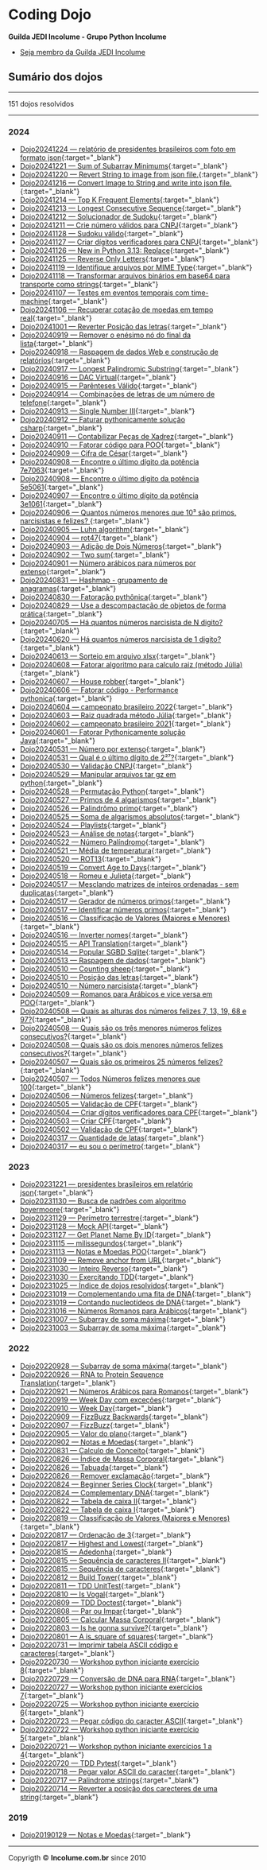 # Coding Dojo

**Guilda JEDI Incolume - Grupo Python Incolume**

- [Seja membro da Guilda JEDI Incolume](https://discord.gg/eBNamXVtBW)

## Sumário dos dojos

---

151 dojos resolvidos

---



### 2024

 - [Dojo20241224 &#8212; relatório de presidentes brasileiros com foto em formato json](https://github.com/incolume-jedi/coding-dojo/tree/dev/incolume/py/coding_dojo_jedi/dojo20241224/README.md){:target="_blank"}
 - [Dojo20241221 &#8212; Sum of Subarray Minimums](https://github.com/incolume-jedi/coding-dojo/tree/dev/incolume/py/coding_dojo_jedi/dojo20241221/README.md){:target="_blank"}
 - [Dojo20241220 &#8212; Revert String to image from json file.](https://github.com/incolume-jedi/coding-dojo/tree/dev/incolume/py/coding_dojo_jedi/dojo20241220/README.md){:target="_blank"}
 - [Dojo20241216 &#8212; Convert Image to String and write into json file.](https://github.com/incolume-jedi/coding-dojo/tree/dev/incolume/py/coding_dojo_jedi/dojo20241216/README.md){:target="_blank"}
 - [Dojo20241214 &#8212; Top K Frequent Elements](https://github.com/incolume-jedi/coding-dojo/tree/dev/incolume/py/coding_dojo_jedi/dojo20241214/README.md){:target="_blank"}
 - [Dojo20241213 &#8212; Longest Consecutive Sequence](https://github.com/incolume-jedi/coding-dojo/tree/dev/incolume/py/coding_dojo_jedi/dojo20241213/README.md){:target="_blank"}
 - [Dojo20241212 &#8212; Solucionador de Sudoku](https://github.com/incolume-jedi/coding-dojo/tree/dev/incolume/py/coding_dojo_jedi/dojo20241212/README.md){:target="_blank"}
 - [Dojo20241211 &#8212; Crie número válidos para CNPJ](https://github.com/incolume-jedi/coding-dojo/tree/dev/incolume/py/coding_dojo_jedi/dojo20241211/README.md){:target="_blank"}
 - [Dojo20241128 &#8212; Sudoku válido](https://github.com/incolume-jedi/coding-dojo/tree/dev/incolume/py/coding_dojo_jedi/dojo20241128/README.md){:target="_blank"}
 - [Dojo20241127 &#8212; Criar dígitos verificadores para CNPJ](https://github.com/incolume-jedi/coding-dojo/tree/dev/incolume/py/coding_dojo_jedi/dojo20241127/README.md){:target="_blank"}
 - [Dojo20241126 &#8212; New in Python 3.13: Replace](https://github.com/incolume-jedi/coding-dojo/tree/dev/incolume/py/coding_dojo_jedi/dojo20241126/README.md){:target="_blank"}
 - [Dojo20241125 &#8212; Reverse Only Letters](https://github.com/incolume-jedi/coding-dojo/tree/dev/incolume/py/coding_dojo_jedi/dojo20241125/README.md){:target="_blank"}
 - [Dojo20241119 &#8212; Identifique arquivos por MIME Type](https://github.com/incolume-jedi/coding-dojo/tree/dev/incolume/py/coding_dojo_jedi/dojo20241119/README.md){:target="_blank"}
 - [Dojo20241118 &#8212; Transformar arquivos binários em base64 para transporte como strings](https://github.com/incolume-jedi/coding-dojo/tree/dev/incolume/py/coding_dojo_jedi/dojo20241118/README.md){:target="_blank"}
 - [Dojo20241107 &#8212; Testes em eventos temporais com time-machine](https://github.com/incolume-jedi/coding-dojo/tree/dev/incolume/py/coding_dojo_jedi/dojo20241107/README.md){:target="_blank"}
 - [Dojo20241106 &#8212; Recuperar cotação de moedas em tempo real](https://github.com/incolume-jedi/coding-dojo/tree/dev/incolume/py/coding_dojo_jedi/dojo20241106/README.md){:target="_blank"}
 - [Dojo20241001 &#8212; Reverter Posição das letras](https://github.com/incolume-jedi/coding-dojo/tree/dev/incolume/py/coding_dojo_jedi/dojo20241001/README.md){:target="_blank"}
 - [Dojo20240919 &#8212; Remover o enésimo nó do final da lista](https://github.com/incolume-jedi/coding-dojo/tree/dev/incolume/py/coding_dojo_jedi/dojo20240919/README.md){:target="_blank"}
 - [Dojo20240918 &#8212; Raspagem de dados Web e construção de relatórios](https://github.com/incolume-jedi/coding-dojo/tree/dev/incolume/py/coding_dojo_jedi/dojo20240918/README.md){:target="_blank"}
 - [Dojo20240917 &#8212; Longest Palindromic Substring](https://github.com/incolume-jedi/coding-dojo/tree/dev/incolume/py/coding_dojo_jedi/dojo20240917/README.md){:target="_blank"}
 - [Dojo20240916 &#8212; DAC Virtual](https://github.com/incolume-jedi/coding-dojo/tree/dev/incolume/py/coding_dojo_jedi/dojo20240916/README.md){:target="_blank"}
 - [Dojo20240915 &#8212; Parênteses Válido](https://github.com/incolume-jedi/coding-dojo/tree/dev/incolume/py/coding_dojo_jedi/dojo20240915/README.md){:target="_blank"}
 - [Dojo20240914 &#8212; Combinações de letras de um número de telefone](https://github.com/incolume-jedi/coding-dojo/tree/dev/incolume/py/coding_dojo_jedi/dojo20240914/README.md){:target="_blank"}
 - [Dojo20240913 &#8212; Single Number III](https://github.com/incolume-jedi/coding-dojo/tree/dev/incolume/py/coding_dojo_jedi/dojo20240913/README.md){:target="_blank"}
 - [Dojo20240912 &#8212; Faturar pythonicamente solução csharp](https://github.com/incolume-jedi/coding-dojo/tree/dev/incolume/py/coding_dojo_jedi/dojo20240912/README.md){:target="_blank"}
 - [Dojo20240911 &#8212; Contabilizar Peças de Xadrez](https://github.com/incolume-jedi/coding-dojo/tree/dev/incolume/py/coding_dojo_jedi/dojo20240911/README.md){:target="_blank"}
 - [Dojo20240910 &#8212; Fatorar código para POO](https://github.com/incolume-jedi/coding-dojo/tree/dev/incolume/py/coding_dojo_jedi/dojo20240910/README.md){:target="_blank"}
 - [Dojo20240909 &#8212; Cifra de César](https://github.com/incolume-jedi/coding-dojo/tree/dev/incolume/py/coding_dojo_jedi/dojo20240909/README.md){:target="_blank"}
 - [Dojo20240908 &#8212; Encontre o último dígito da potência 7e7063](https://github.com/incolume-jedi/coding-dojo/tree/dev/incolume/py/coding_dojo_jedi/dojo20240908/problem2.md){:target="_blank"}
 - [Dojo20240908 &#8212; Encontre o último dígito da potência 5e5061](https://github.com/incolume-jedi/coding-dojo/tree/dev/incolume/py/coding_dojo_jedi/dojo20240908/problem1.md){:target="_blank"}
 - [Dojo20240907 &#8212; Encontre o último dígito da potência 3e1061](https://github.com/incolume-jedi/coding-dojo/tree/dev/incolume/py/coding_dojo_jedi/dojo20240907/README.md){:target="_blank"}
 - [Dojo20240906 &#8212; Quantos números menores que 10³ são primos, narcisistas e felizes? ](https://github.com/incolume-jedi/coding-dojo/tree/dev/incolume/py/coding_dojo_jedi/dojo20240906/README.md){:target="_blank"}
 - [Dojo20240905 &#8212; Luhn algorithm](https://github.com/incolume-jedi/coding-dojo/tree/dev/incolume/py/coding_dojo_jedi/dojo20240905/README.md){:target="_blank"}
 - [Dojo20240904 &#8212; rot47](https://github.com/incolume-jedi/coding-dojo/tree/dev/incolume/py/coding_dojo_jedi/dojo20240904/README.md){:target="_blank"}
 - [Dojo20240903 &#8212; Adição de Dois Números](https://github.com/incolume-jedi/coding-dojo/tree/dev/incolume/py/coding_dojo_jedi/dojo20240903/README.md){:target="_blank"}
 - [Dojo20240902 &#8212; Two sum](https://github.com/incolume-jedi/coding-dojo/tree/dev/incolume/py/coding_dojo_jedi/dojo20240902/README.md){:target="_blank"}
 - [Dojo20240901 &#8212; Número arábicos para números por extenso](https://github.com/incolume-jedi/coding-dojo/tree/dev/incolume/py/coding_dojo_jedi/dojo20240901/README.md){:target="_blank"}
 - [Dojo20240831 &#8212; Hashmap - grupamento de anagramas](https://github.com/incolume-jedi/coding-dojo/tree/dev/incolume/py/coding_dojo_jedi/dojo20240831/README.md){:target="_blank"}
 - [Dojo20240830 &#8212; Fatoração pythônica](https://github.com/incolume-jedi/coding-dojo/tree/dev/incolume/py/coding_dojo_jedi/dojo20240830/README.md){:target="_blank"}
 - [Dojo20240829 &#8212; Use a descompactação de objetos de forma prática](https://github.com/incolume-jedi/coding-dojo/tree/dev/incolume/py/coding_dojo_jedi/dojo20240829/README.md){:target="_blank"}
 - [Dojo20240705 &#8212; Há quantos números narcisista de N digito?](https://github.com/incolume-jedi/coding-dojo/tree/dev/incolume/py/coding_dojo_jedi/dojo20240705/README.md){:target="_blank"}
 - [Dojo20240620 &#8212; Há quantos números narcisista de 1 digito?](https://github.com/incolume-jedi/coding-dojo/tree/dev/incolume/py/coding_dojo_jedi/dojo20240620/README.md){:target="_blank"}
 - [Dojo20240613 &#8212; Sorteio em arquivo xlsx](https://github.com/incolume-jedi/coding-dojo/tree/dev/incolume/py/coding_dojo_jedi/dojo20240613/README.md){:target="_blank"}
 - [Dojo20240608 &#8212; Fatorar algoritmo para calculo raiz (método Júlia)](https://github.com/incolume-jedi/coding-dojo/tree/dev/incolume/py/coding_dojo_jedi/dojo20240608/README.md){:target="_blank"}
 - [Dojo20240607 &#8212; House robber](https://github.com/incolume-jedi/coding-dojo/tree/dev/incolume/py/coding_dojo_jedi/dojo20240607/README.md){:target="_blank"}
 - [Dojo20240606 &#8212; Fatorar código - Performance pythonica](https://github.com/incolume-jedi/coding-dojo/tree/dev/incolume/py/coding_dojo_jedi/dojo20240606/README.md){:target="_blank"}
 - [Dojo20240604 &#8212; campeonato brasileiro 2022](https://github.com/incolume-jedi/coding-dojo/tree/dev/incolume/py/coding_dojo_jedi/dojo20240604/README.md){:target="_blank"}
 - [Dojo20240603 &#8212; Raiz quadrada método Júlia](https://github.com/incolume-jedi/coding-dojo/tree/dev/incolume/py/coding_dojo_jedi/dojo20240603/README.md){:target="_blank"}
 - [Dojo20240602 &#8212; campeonato brasileiro 2021](https://github.com/incolume-jedi/coding-dojo/tree/dev/incolume/py/coding_dojo_jedi/dojo20240602/README.md){:target="_blank"}
 - [Dojo20240601 &#8212; Fatorar Pythonicamente solução Java](https://github.com/incolume-jedi/coding-dojo/tree/dev/incolume/py/coding_dojo_jedi/dojo20240601/README.md){:target="_blank"}
 - [Dojo20240531 &#8212; Número por extenso](https://github.com/incolume-jedi/coding-dojo/tree/dev/incolume/py/coding_dojo_jedi/dojo20240531/problema2.md){:target="_blank"}
 - [Dojo20240531 &#8212; Qual é o último dígito de 2²⁷?](https://github.com/incolume-jedi/coding-dojo/tree/dev/incolume/py/coding_dojo_jedi/dojo20240531/problema1.md){:target="_blank"}
 - [Dojo20240530 &#8212; Validação CNPJ](https://github.com/incolume-jedi/coding-dojo/tree/dev/incolume/py/coding_dojo_jedi/dojo20240530/README.md){:target="_blank"}
 - [Dojo20240529 &#8212; Manipular arquivos tar gz em python](https://github.com/incolume-jedi/coding-dojo/tree/dev/incolume/py/coding_dojo_jedi/dojo20240529/README.md){:target="_blank"}
 - [Dojo20240528 &#8212; Permutação Python](https://github.com/incolume-jedi/coding-dojo/tree/dev/incolume/py/coding_dojo_jedi/dojo20240528/README.md){:target="_blank"}
 - [Dojo20240527 &#8212; Primos de 4 algarismos](https://github.com/incolume-jedi/coding-dojo/tree/dev/incolume/py/coding_dojo_jedi/dojo20240527/README.md){:target="_blank"}
 - [Dojo20240526 &#8212; Palindrômo primo](https://github.com/incolume-jedi/coding-dojo/tree/dev/incolume/py/coding_dojo_jedi/dojo20240526/README.md){:target="_blank"}
 - [Dojo20240525 &#8212; Soma de algarismos absolutos](https://github.com/incolume-jedi/coding-dojo/tree/dev/incolume/py/coding_dojo_jedi/dojo20240525/README.md){:target="_blank"}
 - [Dojo20240524 &#8212; Playlists](https://github.com/incolume-jedi/coding-dojo/tree/dev/incolume/py/coding_dojo_jedi/dojo20240524/README.md){:target="_blank"}
 - [Dojo20240523 &#8212; Análise de notas](https://github.com/incolume-jedi/coding-dojo/tree/dev/incolume/py/coding_dojo_jedi/dojo20240523/README.md){:target="_blank"}
 - [Dojo20240522 &#8212; Número Palíndromo](https://github.com/incolume-jedi/coding-dojo/tree/dev/incolume/py/coding_dojo_jedi/dojo20240522/README.md){:target="_blank"}
 - [Dojo20240521 &#8212; Média de temperatura](https://github.com/incolume-jedi/coding-dojo/tree/dev/incolume/py/coding_dojo_jedi/dojo20240521/README.md){:target="_blank"}
 - [Dojo20240520 &#8212; ROT13](https://github.com/incolume-jedi/coding-dojo/tree/dev/incolume/py/coding_dojo_jedi/dojo20240520/README.md){:target="_blank"}
 - [Dojo20240519 &#8212; Convert Age to Days](https://github.com/incolume-jedi/coding-dojo/tree/dev/incolume/py/coding_dojo_jedi/dojo20240519/README.md){:target="_blank"}
 - [Dojo20240518 &#8212; Romeu e Julieta](https://github.com/incolume-jedi/coding-dojo/tree/dev/incolume/py/coding_dojo_jedi/dojo20240518/README.md){:target="_blank"}
 - [Dojo20240517 &#8212; Mesclando matrizes de inteiros ordenadas - sem duplicatas](https://github.com/incolume-jedi/coding-dojo/tree/dev/incolume/py/coding_dojo_jedi/dojo20240517/problema3.md){:target="_blank"}
 - [Dojo20240517 &#8212; Gerador de números primos](https://github.com/incolume-jedi/coding-dojo/tree/dev/incolume/py/coding_dojo_jedi/dojo20240517/problema2.md){:target="_blank"}
 - [Dojo20240517 &#8212; Identificar números primos](https://github.com/incolume-jedi/coding-dojo/tree/dev/incolume/py/coding_dojo_jedi/dojo20240517/problema1.md){:target="_blank"}
 - [Dojo20240516 &#8212; Classificação de Valores (Maiores e Menores)](https://github.com/incolume-jedi/coding-dojo/tree/dev/incolume/py/coding_dojo_jedi/dojo20240516/problema3.md){:target="_blank"}
 - [Dojo20240516 &#8212; Inverter nomes](https://github.com/incolume-jedi/coding-dojo/tree/dev/incolume/py/coding_dojo_jedi/dojo20240516/problema2.md){:target="_blank"}
 - [Dojo20240515 &#8212; API Translation](https://github.com/incolume-jedi/coding-dojo/tree/dev/incolume/py/coding_dojo_jedi/dojo20240515/README.md){:target="_blank"}
 - [Dojo20240514 &#8212; Popular SGBD Sqlite](https://github.com/incolume-jedi/coding-dojo/tree/dev/incolume/py/coding_dojo_jedi/dojo20240514/README.md){:target="_blank"}
 - [Dojo20240513 &#8212; Raspagem de dados](https://github.com/incolume-jedi/coding-dojo/tree/dev/incolume/py/coding_dojo_jedi/dojo20240513/README.md){:target="_blank"}
 - [Dojo20240510 &#8212; Counting sheep](https://github.com/incolume-jedi/coding-dojo/tree/dev/incolume/py/coding_dojo_jedi/dojo20240510/problema3.md){:target="_blank"}
 - [Dojo20240510 &#8212; Posição das letras](https://github.com/incolume-jedi/coding-dojo/tree/dev/incolume/py/coding_dojo_jedi/dojo20240510/problema2.md){:target="_blank"}
 - [Dojo20240510 &#8212; Número narcisista](https://github.com/incolume-jedi/coding-dojo/tree/dev/incolume/py/coding_dojo_jedi/dojo20240510/problema1.md){:target="_blank"}
 - [Dojo20240509 &#8212; Romanos para Arábicos e vice versa em POO](https://github.com/incolume-jedi/coding-dojo/tree/dev/incolume/py/coding_dojo_jedi/dojo20240509/README.md){:target="_blank"}
 - [Dojo20240508 &#8212; Quais as alturas dos números felizes 7, 13, 19, 68 e 97?](https://github.com/incolume-jedi/coding-dojo/tree/dev/incolume/py/coding_dojo_jedi/dojo20240508/problema3.md){:target="_blank"}
 - [Dojo20240508 &#8212; Quais são os três menores números felizes consecutivos?](https://github.com/incolume-jedi/coding-dojo/tree/dev/incolume/py/coding_dojo_jedi/dojo20240508/problema2.md){:target="_blank"}
 - [Dojo20240508 &#8212; Quais são os dois menores números felizes consecutivos?](https://github.com/incolume-jedi/coding-dojo/tree/dev/incolume/py/coding_dojo_jedi/dojo20240508/problema1.md){:target="_blank"}
 - [Dojo20240507 &#8212; Quais são os primeiros 25 números felizes?](https://github.com/incolume-jedi/coding-dojo/tree/dev/incolume/py/coding_dojo_jedi/dojo20240507/problema2.md){:target="_blank"}
 - [Dojo20240507 &#8212; Todos Números felizes menores que 100](https://github.com/incolume-jedi/coding-dojo/tree/dev/incolume/py/coding_dojo_jedi/dojo20240507/problema1.md){:target="_blank"}
 - [Dojo20240506 &#8212; Números felizes](https://github.com/incolume-jedi/coding-dojo/tree/dev/incolume/py/coding_dojo_jedi/dojo20240506/README.md){:target="_blank"}
 - [Dojo20240505 &#8212; Validação de CPF](https://github.com/incolume-jedi/coding-dojo/tree/dev/incolume/py/coding_dojo_jedi/dojo20240505/README.md){:target="_blank"}
 - [Dojo20240504 &#8212; Criar dígitos verificadores para CPF](https://github.com/incolume-jedi/coding-dojo/tree/dev/incolume/py/coding_dojo_jedi/dojo20240504/README.md){:target="_blank"}
 - [Dojo20240503 &#8212; Criar CPF](https://github.com/incolume-jedi/coding-dojo/tree/dev/incolume/py/coding_dojo_jedi/dojo20240503/README.md){:target="_blank"}
 - [Dojo20240502 &#8212; Validação de CPF](https://github.com/incolume-jedi/coding-dojo/tree/dev/incolume/py/coding_dojo_jedi/dojo20240502/README.md){:target="_blank"}
 - [Dojo20240317 &#8212; Quantidade de latas](https://github.com/incolume-jedi/coding-dojo/tree/dev/incolume/py/coding_dojo_jedi/dojo20240317/problema2.md){:target="_blank"}
 - [Dojo20240317 &#8212; eu sou o perímetro](https://github.com/incolume-jedi/coding-dojo/tree/dev/incolume/py/coding_dojo_jedi/dojo20240317/problema1.md){:target="_blank"}


### 2023

 - [Dojo20231221 &#8212; presidentes brasileiros em relatório json](https://github.com/incolume-jedi/coding-dojo/tree/dev/incolume/py/coding_dojo_jedi/dojo20231221/README.md){:target="_blank"}
 - [Dojo20231130 &#8212; Busca de padrões com algoritmo boyermoore](https://github.com/incolume-jedi/coding-dojo/tree/dev/incolume/py/coding_dojo_jedi/dojo20231130/README.md){:target="_blank"}
 - [Dojo20231129 &#8212; Perímetro terrestre](https://github.com/incolume-jedi/coding-dojo/tree/dev/incolume/py/coding_dojo_jedi/dojo20231129/README.md){:target="_blank"}
 - [Dojo20231128 &#8212; Mock API](https://github.com/incolume-jedi/coding-dojo/tree/dev/incolume/py/coding_dojo_jedi/dojo20231128/README.md){:target="_blank"}
 - [Dojo20231127 &#8212; Get Planet Name By ID](https://github.com/incolume-jedi/coding-dojo/tree/dev/incolume/py/coding_dojo_jedi/dojo20231127/README.md){:target="_blank"}
 - [Dojo20231115 &#8212; milissegundos](https://github.com/incolume-jedi/coding-dojo/tree/dev/incolume/py/coding_dojo_jedi/dojo20231115/README.md){:target="_blank"}
 - [Dojo20231113 &#8212; Notas e Moedas POO](https://github.com/incolume-jedi/coding-dojo/tree/dev/incolume/py/coding_dojo_jedi/dojo20231113/README.md){:target="_blank"}
 - [Dojo20231109 &#8212; Remove anchor from URL](https://github.com/incolume-jedi/coding-dojo/tree/dev/incolume/py/coding_dojo_jedi/dojo20231109/README.md){:target="_blank"}
 - [Dojo20231030 &#8212; Inteiro Reverso](https://github.com/incolume-jedi/coding-dojo/tree/dev/incolume/py/coding_dojo_jedi/dojo20231030/problema2.md){:target="_blank"}
 - [Dojo20231030 &#8212; Exercitando TDD](https://github.com/incolume-jedi/coding-dojo/tree/dev/incolume/py/coding_dojo_jedi/dojo20231030/problema1.md){:target="_blank"}
 - [Dojo20231025 &#8212; Índice de dojos resolvidos](https://github.com/incolume-jedi/coding-dojo/tree/dev/incolume/py/coding_dojo_jedi/dojo20231025/README.md){:target="_blank"}
 - [Dojo20231019 &#8212; Complementando uma fita de DNA](https://github.com/incolume-jedi/coding-dojo/tree/dev/incolume/py/coding_dojo_jedi/dojo20231019/resolucao2.md){:target="_blank"}
 - [Dojo20231019 &#8212; Contando nucleotídeos de DNA](https://github.com/incolume-jedi/coding-dojo/tree/dev/incolume/py/coding_dojo_jedi/dojo20231019/Resolucao1.md){:target="_blank"}
 - [Dojo20231016 &#8212; Números Romanos para Arábicos](https://github.com/incolume-jedi/coding-dojo/tree/dev/incolume/py/coding_dojo_jedi/dojo20231016/README.md){:target="_blank"}
 - [Dojo20231007 &#8212; Subarray de soma máxima](https://github.com/incolume-jedi/coding-dojo/tree/dev/incolume/py/coding_dojo_jedi/dojo20231007/README.md){:target="_blank"}
 - [Dojo20231003 &#8212; Subarray de soma máxima](https://github.com/incolume-jedi/coding-dojo/tree/dev/incolume/py/coding_dojo_jedi/dojo20231003/README.md){:target="_blank"}


### 2022

 - [Dojo20220928 &#8212; Subarray de soma máxima](https://github.com/incolume-jedi/coding-dojo/tree/dev/incolume/py/coding_dojo_jedi/dojo20220928/README.md){:target="_blank"}
 - [Dojo20220926 &#8212; RNA to Protein Sequence Translation](https://github.com/incolume-jedi/coding-dojo/tree/dev/incolume/py/coding_dojo_jedi/dojo20220926/README.md){:target="_blank"}
 - [Dojo20220921 &#8212; Números Arábicos para Romanos](https://github.com/incolume-jedi/coding-dojo/tree/dev/incolume/py/coding_dojo_jedi/dojo20220921/README.md){:target="_blank"}
 - [Dojo20220919 &#8212; Week Day com exceções](https://github.com/incolume-jedi/coding-dojo/tree/dev/incolume/py/coding_dojo_jedi/dojo20220919/README.md){:target="_blank"}
 - [Dojo20220910 &#8212; Week Day](https://github.com/incolume-jedi/coding-dojo/tree/dev/incolume/py/coding_dojo_jedi/dojo20220910/README.md){:target="_blank"}
 - [Dojo20220909 &#8212; FizzBuzz Backwards](https://github.com/incolume-jedi/coding-dojo/tree/dev/incolume/py/coding_dojo_jedi/dojo20220909/README.md){:target="_blank"}
 - [Dojo20220907 &#8212; FizzBuzz](https://github.com/incolume-jedi/coding-dojo/tree/dev/incolume/py/coding_dojo_jedi/dojo20220907/README.md){:target="_blank"}
 - [Dojo20220905 &#8212; Valor do plano](https://github.com/incolume-jedi/coding-dojo/tree/dev/incolume/py/coding_dojo_jedi/dojo20220905/README.md){:target="_blank"}
 - [Dojo20220902 &#8212; Notas e Moedas](https://github.com/incolume-jedi/coding-dojo/tree/dev/incolume/py/coding_dojo_jedi/dojo20220902/README.md){:target="_blank"}
 - [Dojo20220831 &#8212; Calculo de Conceito](https://github.com/incolume-jedi/coding-dojo/tree/dev/incolume/py/coding_dojo_jedi/dojo20220831/README.md){:target="_blank"}
 - [Dojo20220826 &#8212; Índice de Massa Corporal](https://github.com/incolume-jedi/coding-dojo/tree/dev/incolume/py/coding_dojo_jedi/dojo20220826/problema3.md){:target="_blank"}
 - [Dojo20220826 &#8212; Tabuada](https://github.com/incolume-jedi/coding-dojo/tree/dev/incolume/py/coding_dojo_jedi/dojo20220826/problema2.md){:target="_blank"}
 - [Dojo20220826 &#8212; Remover exclamação](https://github.com/incolume-jedi/coding-dojo/tree/dev/incolume/py/coding_dojo_jedi/dojo20220826/problema1.md){:target="_blank"}
 - [Dojo20220824 &#8212; Beginner Series  Clock](https://github.com/incolume-jedi/coding-dojo/tree/dev/incolume/py/coding_dojo_jedi/dojo20220824/problema2.md){:target="_blank"}
 - [Dojo20220824 &#8212; Complementary DNA](https://github.com/incolume-jedi/coding-dojo/tree/dev/incolume/py/coding_dojo_jedi/dojo20220824/problema1.md){:target="_blank"}
 - [Dojo20220822 &#8212; Tabela de caixa II](https://github.com/incolume-jedi/coding-dojo/tree/dev/incolume/py/coding_dojo_jedi/dojo20220822/problema2.md){:target="_blank"}
 - [Dojo20220822 &#8212; Tabela de caixa I](https://github.com/incolume-jedi/coding-dojo/tree/dev/incolume/py/coding_dojo_jedi/dojo20220822/problema1.md){:target="_blank"}
 - [Dojo20220819 &#8212; Classificação de Valores (Maiores e Menores)](https://github.com/incolume-jedi/coding-dojo/tree/dev/incolume/py/coding_dojo_jedi/dojo20220819/README.md){:target="_blank"}
 - [Dojo20220817 &#8212; Ordenação de 3](https://github.com/incolume-jedi/coding-dojo/tree/dev/incolume/py/coding_dojo_jedi/dojo20220817/problema2.md){:target="_blank"}
 - [Dojo20220817 &#8212; Highest and Lowest](https://github.com/incolume-jedi/coding-dojo/tree/dev/incolume/py/coding_dojo_jedi/dojo20220817/problema1.md){:target="_blank"}
 - [Dojo20220815 &#8212; Adedonha](https://github.com/incolume-jedi/coding-dojo/tree/dev/incolume/py/coding_dojo_jedi/dojo20220815/problema3.md){:target="_blank"}
 - [Dojo20220815 &#8212; Sequência de caracteres II](https://github.com/incolume-jedi/coding-dojo/tree/dev/incolume/py/coding_dojo_jedi/dojo20220815/problema2.md){:target="_blank"}
 - [Dojo20220815 &#8212; Sequência de caracteres](https://github.com/incolume-jedi/coding-dojo/tree/dev/incolume/py/coding_dojo_jedi/dojo20220815/problema1.md){:target="_blank"}
 - [Dojo20220812 &#8212; Build Tower](https://github.com/incolume-jedi/coding-dojo/tree/dev/incolume/py/coding_dojo_jedi/dojo20220812/README.md){:target="_blank"}
 - [Dojo20220811 &#8212; TDD UnitTest](https://github.com/incolume-jedi/coding-dojo/tree/dev/incolume/py/coding_dojo_jedi/dojo20220811/README.md){:target="_blank"}
 - [Dojo20220810 &#8212; Is Vogal](https://github.com/incolume-jedi/coding-dojo/tree/dev/incolume/py/coding_dojo_jedi/dojo20220810/README.md){:target="_blank"}
 - [Dojo20220809 &#8212; TDD Doctest](https://github.com/incolume-jedi/coding-dojo/tree/dev/incolume/py/coding_dojo_jedi/dojo20220809/README.md){:target="_blank"}
 - [Dojo20220808 &#8212; Par ou Impar](https://github.com/incolume-jedi/coding-dojo/tree/dev/incolume/py/coding_dojo_jedi/dojo20220808/README.md){:target="_blank"}
 - [Dojo20220805 &#8212; Calcular Massa Corporal](https://github.com/incolume-jedi/coding-dojo/tree/dev/incolume/py/coding_dojo_jedi/dojo20220805/README.md){:target="_blank"}
 - [Dojo20220803 &#8212; Is he gonna survive?](https://github.com/incolume-jedi/coding-dojo/tree/dev/incolume/py/coding_dojo_jedi/dojo20220803/README.md){:target="_blank"}
 - [Dojo20220801 &#8212; A is_square of squares](https://github.com/incolume-jedi/coding-dojo/tree/dev/incolume/py/coding_dojo_jedi/dojo20220801/README.md){:target="_blank"}
 - [Dojo20220731 &#8212; Imprimir tabela ASCII código e caracteres](https://github.com/incolume-jedi/coding-dojo/tree/dev/incolume/py/coding_dojo_jedi/dojo20220731/README.md){:target="_blank"}
 - [Dojo20220730 &#8212; Workshop python iniciante exercício 8](https://github.com/incolume-jedi/coding-dojo/tree/dev/incolume/py/coding_dojo_jedi/dojo20220730/README.md){:target="_blank"}
 - [Dojo20220729 &#8212; Conversão de DNA para RNA](https://github.com/incolume-jedi/coding-dojo/tree/dev/incolume/py/coding_dojo_jedi/dojo20220729/README.md){:target="_blank"}
 - [Dojo20220727 &#8212; Workshop python iniciante exercícios 7](https://github.com/incolume-jedi/coding-dojo/tree/dev/incolume/py/coding_dojo_jedi/dojo20220727/README.md){:target="_blank"}
 - [Dojo20220725 &#8212; Workshop python iniciante exercício 6](https://github.com/incolume-jedi/coding-dojo/tree/dev/incolume/py/coding_dojo_jedi/dojo20220725/README.md){:target="_blank"}
 - [Dojo20220723 &#8212; Pegar código do caracter ASCII](https://github.com/incolume-jedi/coding-dojo/tree/dev/incolume/py/coding_dojo_jedi/dojo20220723/README.md){:target="_blank"}
 - [Dojo20220722 &#8212; Workshop python iniciante exercício 5](https://github.com/incolume-jedi/coding-dojo/tree/dev/incolume/py/coding_dojo_jedi/dojo20220722/README.md){:target="_blank"}
 - [Dojo20220721 &#8212; Workshop python iniciante exercícios 1 a 4](https://github.com/incolume-jedi/coding-dojo/tree/dev/incolume/py/coding_dojo_jedi/dojo20220721/README.md){:target="_blank"}
 - [Dojo20220720 &#8212; TDD Pytest](https://github.com/incolume-jedi/coding-dojo/tree/dev/incolume/py/coding_dojo_jedi/dojo20220720/README.md){:target="_blank"}
 - [Dojo20220718 &#8212; Pegar valor ASCII do caracter](https://github.com/incolume-jedi/coding-dojo/tree/dev/incolume/py/coding_dojo_jedi/dojo20220718/README.md){:target="_blank"}
 - [Dojo20220717 &#8212; Palindrome strings](https://github.com/incolume-jedi/coding-dojo/tree/dev/incolume/py/coding_dojo_jedi/dojo20220717/README.md){:target="_blank"}
 - [Dojo20220714 &#8212; Reverter a posição dos carecteres de uma string](https://github.com/incolume-jedi/coding-dojo/tree/dev/incolume/py/coding_dojo_jedi/dojo20220714/README.md){:target="_blank"}


### 2019

 - [Dojo20190129 &#8212; Notas e Moedas](https://github.com/incolume-jedi/coding-dojo/tree/dev/incolume/py/coding_dojo_jedi/dojo20190129/README.md){:target="_blank"}

---

Copyrigth &copy; **Incolume.com.br** since 2010

